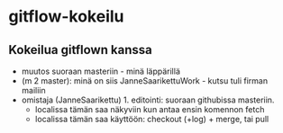 # gitflow-kokeilu
## Kokeilua gitflown kanssa
* muutos suoraan masteriin - minä läppärillä
* (m 2 master): minä on siis JanneSaarikettuWork - kutsu tuli firman mailiin 
* omistaja (JanneSaarikettu) 1. editointi: suoraan githubissa masteriin.
  * localissa tämän saa näkyviin kun antaa ensin komennon fetch
  * localissa tämän saa käyttöön: checkout (+log) + merge, tai pull
